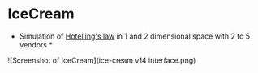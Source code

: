 # IceCream #

* Simulation of [Hotelling's law](http://en.wikipedia.org/wiki/Hotelling's_law) in 1 and 2 dimensional space with 2 to 5 vendors *

![Screenshot of IceCream](ice-cream v14 interface.png)

